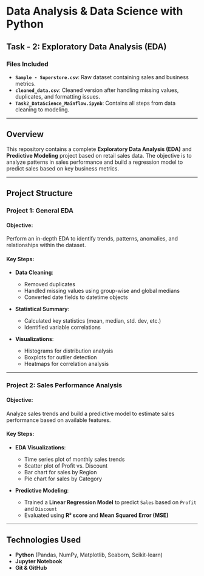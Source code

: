 # Data Analysis & Data Science with Python  
## Task - 2: Exploratory Data Analysis (EDA)

### Files Included
- **`Sample - Superstore.csv`**: Raw dataset containing sales and business metrics.
- **`cleaned_data.csv`**: Cleaned version after handling missing values, duplicates, and formatting issues.
- **`Task2_DataScience_Mainflow.ipynb`**: Contains all steps from data cleaning to modeling.

---

## Overview

This repository contains a complete **Exploratory Data Analysis (EDA)** and **Predictive Modeling** project based on retail sales data. The objective is to analyze patterns in sales performance and build a regression model to predict sales based on key business metrics.

---

## Project Structure

### Project 1: General EDA
#### Objective:
Perform an in-depth EDA to identify trends, patterns, anomalies, and relationships within the dataset.

#### Key Steps:
- **Data Cleaning**:  
  - Removed duplicates  
  - Handled missing values using group-wise and global medians  
  - Converted date fields to datetime objects  

- **Statistical Summary**:  
  - Calculated key statistics (mean, median, std. dev, etc.)  
  - Identified variable correlations

- **Visualizations**:  
  - Histograms for distribution analysis  
  - Boxplots for outlier detection  
  - Heatmaps for correlation analysis  

---

### Project 2: Sales Performance Analysis
#### Objective:
Analyze sales trends and build a predictive model to estimate sales performance based on available features.

#### Key Steps:
- **EDA Visualizations**:
  - Time series plot of monthly sales trends
  - Scatter plot of Profit vs. Discount
  - Bar chart for sales by Region
  - Pie chart for sales by Category

- **Predictive Modeling**:
  - Trained a **Linear Regression Model** to predict `Sales` based on `Profit` and `Discount`
  - Evaluated using **R² score** and **Mean Squared Error (MSE)**

---

## Technologies Used
- **Python** (Pandas, NumPy, Matplotlib, Seaborn, Scikit-learn)
- **Jupyter Notebook**
- **Git & GitHub**


